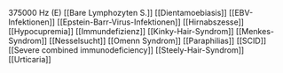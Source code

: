 375000 Hz (E)
[[Bare Lymphozyten S.]]
[[Dientamoebiasis]]
[[EBV-Infektionen]]
[[Epstein-Barr-Virus-Infektionen]]
[[Hirnabszesse]]
[[Hypocupremia]]
[[Immundefizienz]]
[[Kinky-Hair-Syndrom]]
[[Menkes-Syndrom]]
[[Nesselsucht]]
[[Omenn Syndrom]]
[[Paraphilias]]
[[SCID]]
[[Severe combined immunodeficiency]]
[[Steely-Hair-Syndrom]]
[[Urticaria]]
